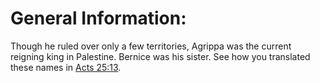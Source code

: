 # General Information:

Though he ruled over only a few territories, Agrippa was the current reigning king in Palestine. Bernice was his sister. See how you translated these names in [Acts 25:13](../25/13.md).